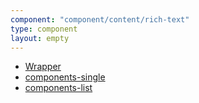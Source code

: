 ```yaml
---
component: "component/content/rich-text"
type: component
layout: empty
---
```


* [Wrapper](/component-wrapper)
* [components-single](/components-single)
* [components-list](/components-list)
